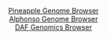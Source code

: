 <div id="Pineapple_Genome_Browser" align="center">
  <a href="https://igv.org/app/?sessionURL=blob:zZJtb5swFIX_i6VOm0TAQAMBqZpo0qRpsm59IWlSVegChngFzGwDTaP893nVpn3ppObDpkmWbF_ZvuccPzvUEi4oq5CPLN3s66aJNCQ2rLuBsi7IJZREID.DQhANcZIRTqqEIH.HMhASwuu5urmRsha.YVBZ90qocqYLW4cSnlkFndATVhpDVhQQMw6ScWGccmiZQfO215EY6lpXvW29b6QgwYCi3rBKMKMmVR516r3oVynKScVKEpVNIemLgEjpURpTPYOPwfImSBIixIxsp.lJMJsGC_ssXE.c4Tr8fL4MneW7G5pXIBtOToSLb8en4XC.FtPL5ZF1CmNYLS6mG69ed0f26N3ZU005ESemaw5sz1STioZWKXn6n1yrQQ90Pp7l5NwO5.nViMSLejSBL157cdctkuBV3xbaa6hgSaNIQMmGu76JNRs7Wt9yej.W5kDD2FPpcEaRf_.gIckheVTH73dIbmvFCxLkW_OCjoYYTwlHfs_D2DU9z.ofu8fY88y9tkMNL_5etOPw2nOxFViWE2W0kArmNBJVLXSoKr1NMj1_PjDLSV9gey62rRhNxsuVc7c.ssatc3YbY3v6hzQ1pJq_fKCy.hZN_4S7twjRZXwobOdNIybrT_nXubsKZsOL8OqRrMjTgA5eh81WZg.LJmO8BKnOq4ra_uStBU6hkqrQUkFjWlC5XaoUWYd807IVtihhBVMcIp7H77GGNbOPP_zG094_7L8D">Pineapple Genome Browser</a>
</div>
<div id="Alphonso_Genome_Browser" align="center">
  <a href="https://igv.org/app/?sessionURL=blob:zZJta9swFIX_i6BlA8eW7NiJDWU4TdM27ZouaZIupRjZlh1RW3Il2Xkj_31q2NiXFZoPGwMhpIuke87RswMNEZJyBgJgm8g1EQIGkEu.muCyKsgdLokEQYYLSQwgSEYEYQkBwQ5kWCo8Hd_qm0ulKhlYFlVVq8Qs56Z0TFziLWd4Jc2El9Y5Lwocc4EVF9LqCdxwi.ZNa0ViXFWm7u2YrpVihS1cVEvOJLcqwvJopd.LfpWinDBekqisC0UPAiKtR2tMzQx_CeeTMEmIlDdkc52ehTfX4cy5mC4uvfPFdHQ1n3rz0wnNGVa1IGcNPrEHs_uHPna33WV7vV2_ti_vio6u2unjtxOnf3qxrqgg8gx1UNfxEfJcHQ5lKVn_T771oEd6770sZr3hELbD19tQG27ngxO7h_BYz4vvk_vVO.73Bih4UmsiQLIUnQBBw4Ge4dpe622JugaEvs5IcAqCp2cDKIGTF338aQfUptLcAEle6wNCBuAiJQIELR_CDvJ922132tD30d7YgVoUfy_gwXTsd6Ad2rYXZbRQGuo0kqySJmbMbJLMzLdHJqokGw7iNL2R9a39MEkWsD.h8FHnCUfyXZZ088M3aqsf0fRP6PuIEFPFxyKnlnUv3jz2mzfGNHLV16l3fzWaFWSwlaPuHyPytOHj4sm4KLHS53VFb38y12BBMVO60FBJY1pQtZnrJPkKBMh2NLog4QXXLAKRx5.gAQ3kws._EXX2z_sf">Alphonso Genome Browser</a>
</div>


<div id="DAF_Genomics_Browser" align="center">
  <a href="https://igv.org/app/?sessionURL=blob:tZFra9swFIb_i2D95Jtsx64NYXhZtmZNW9bUzdZSwql9HHuzJFeSm6Yh_33C7RhslDHoQBIS5_K.Os.O3KNUjeAkJb5DRw6lxCKqFpsFsK7FU2CoSFpBq9AiEiuUyAsk6Y5UoDTk53NTWWvdqdR1S6jsNXLBmkI5KnCgs5XodY0m1fYdYPAoOGyUUwhmkjW40Ha14Eq4UBSolO25HfL1agPm.BlbDS1xxfpWN4PqypgwxkqnAuO24SU._MXIf1A2q3mbLRfZUH.M21k5zo5n2WUwza8.RpOr_OxomUfLg0Wz5qB7ieN4O5HfvHACWZ197eaPn8rbKJh.fndZZW.C9wfTh66RqMY0podBQr0kIXuLtKLoDQJS1JKmNLRi_9Dyw9B.vgajyMxAioak1zcW0RKK7yb9ekf0tjOgiMK7fmBmESFLlCS1E8.LaZL4ozAOjQrdWzvSy_aVSX7Iz5PY8zPfj5xbYEa_atphfEboz.BrYfyts9n_imlW3MkvLb_nG1yIUwbNycXZEa_yfO69gMkiL36rEpKBNqGn5zMUaI0aQ65_UQn2N_sf">DAF Genomics Browser</a>
</div>
